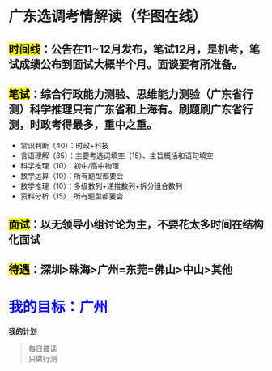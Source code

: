 # 广东选调考情解读（华图在线）

## <mark>时间线</mark>：公告在11~12月发布，笔试12月，是机考，笔试成绩公布到面试大概半个月。面谈要有所准备。  

## <mark>笔试</mark>：综合行政能力测验、思维能力测验（广东省行测）科学推理只有广东省和上海有。刷题刷广东省行测，时政考得最多，重中之重。  
- 常识判断（40）：时政+科技  
- 言语理解（35）：主要考选词填空（15）、主旨概括和语句填空  
- 科学推理（10）：初中/高中物理  
- 数学运算（10）：所有题型都要会  
- 数学推理（10）：多级数列+递推数列+拆分组合数列  
- 资料分析（15）：所有题型都要会  

## <mark>面试</mark>：以无领导小组讨论为主，不要花太多时间在结构化面试  


## <mark>待遇</mark>：深圳>珠海>广州=东莞=佛山>中山>其他  



# <font color=blue>我的目标：广州</font>  


**我的计划**  
> 每日晨读  
> 只做行测










